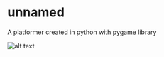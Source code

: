 # unnamed
A platformer created in python with pygame library

![alt text]([https://img.itch.zone/aW1nLzkzMjEzNjQucG5n/original/7zF%2FrB.png)

